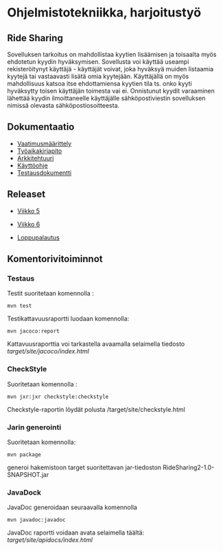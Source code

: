 
<h1>Ohjelmistotekniikka, harjoitustyö</h1>
<h2>Ride Sharing</h2>

Sovelluksen tarkoitus on mahdollistaa kyytien lisäämisen ja toisaalta myös ehdotetun kyydin hyväksymisen. Sovellusta voi käyttää useampi rekisteröitynyt käyttäjä - käyttäjät voivat, joka hyväksyä muiden listaamia kyytejä tai vastaavasti lisätä omia kyytejään. Käyttäjällä on myös mahdollisuus katsoa itse ehdottamiensa kyytien tila ts. onko kyyti hyväksytty toisen käyttäjän toimesta vai ei. Onnistunut kyydit varaaminen lähettää kyydin ilmoittaneelle käyttäjälle sähköpostiviestin sovelluksen nimissä olevasta sähköpostiosoitteesta. 


<h2> Dokumentaatio</h2>

- [Vaatimusmäärittely](https://github.com/OttoLasma/ot-harjoitustyo/blob/master/RideSharing/dokumentaatio/vaatimumaarittely.md)
- [Työaikakirjapito](https://github.com/OttoLasma/ot-harjoitustyo/blob/master/RideSharing/dokumentaatio/tyoaikakirjanpito.md)
- [Arkkitehtuuri](https://github.com/OttoLasma/ot-harjoitustyo/blob/master/RideSharing/dokumentaatio/arkkitehtuuri.md)
- [Käyttöohje](https://github.com/OttoLasma/ot-harjoitustyo/blob/master/RideSharing/dokumentaatio/kayttoohje.md)
- [Testausdokumentti](https://github.com/OttoLasma/ot-harjoitustyo/blob/master/RideSharing/dokumentaatio/testausdokumentti.md)

<h2> Releaset </h2>

- [Viikko 5](https://github.com/OttoLasma/ot-harjoitustyo/releases/tag/viikko5)

- [Viikko 6](https://github.com/OttoLasma/ot-harjoitustyo/releases/tag/viikko6)

- [Loppupalautus](https://github.com/OttoLasma/ot-harjoitustyo/releases/tag/loppupalautus)


<h2> Komentorivitoiminnot </h2>
<h3> Testaus </h3>

Testit suoritetaan komennolla :

```
mvn test
```

Testikattavuusraportti luodaan komennolla:

```
mvn jacoco:report
```

Kattavuusraporttia voi tarkastella avaamalla selaimella tiedosto _target/site/jacoco/index.html_

<h3> CheckStyle </h3>

Suoritetaan komennolla :

```
mvn jxr:jxr checkstyle:checkstyle
```

Checkstyle-raportin löydät polusta /target/site/checkstyle.html

<h3> Jarin generointi </h3>


Suoritetaan komennolla:

```
mvn package
```
generoi hakemistoon target suoritettavan jar-tiedoston RideSharing2-1.0-SNAPSHOT.jar 


<h3> JavaDock </h3>


JavaDoc generoidaan seuraavalla komennolla

```
mvn javadoc:javadoc
```

JavaDoc raportti voidaan avata selaimella täältä: _target/site/apidocs/index.html_



